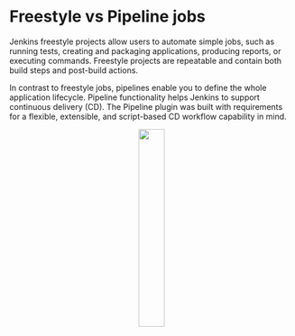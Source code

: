 # Freestyle vs Pipeline jobs

Jenkins freestyle projects allow users to automate simple jobs, such as running tests, creating and packaging applications, producing reports, or executing commands. Freestyle projects are repeatable and contain both build steps and post-build actions.

In contrast to freestyle jobs, pipelines enable you to define the whole application lifecycle. Pipeline functionality helps Jenkins to support continuous delivery (CD). The Pipeline plugin was built with requirements for a flexible, extensible, and script-based CD workflow capability in mind.

<p align="center">
<a href="https://www.youtube.com/c/xtremeexcel?sub_confirmation=1"><img src="/images/subscribe.gif" width="30%" height="30%"></a>
</p>
